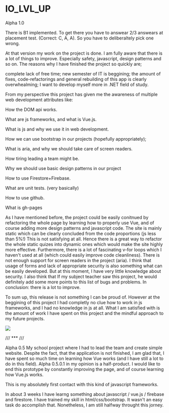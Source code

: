 # IO_LVL_UP

Alpha 1.0

There is B1 implemented. To get there you have to answear 2/3 answears at placement test. (Correct: C, A, A). So you have to deliberaltely pick one wrong.

At that version my work on the project is done. I am fully aware that there is a lot of things to improve. Especially safety, javascript, design patterns and so on. The reasons why I have finished the project so quickly are;

complete lack of free time;
new semester of IT is beggining;
the amount of fixes, code-refactorings and general rebuilding of this app is clearly overwhealming;
I want to develop myself more in .NET field of study.

<p>From my perspective this project has given me the awareness of multiple web development attributes like:</p>

<p>How the DOM api works.</p>
<p>What are js frameworks, and what is Vue.js.</p>
<p>What is js and why we use it in web development.</p>
<p>How we can use bootstrap in our projects (hopefully appropriately);</p>
<p>What is aria, and why we should take care of screen readers.</p>
<p>How tiring leading a team might be.</p>
<p>Why we should use basic design patterns in our project</p>
<p>How to use Firestore+Firebase.</p>
<p>What are unit tests. (very basically)</p>
<p>How to use github.</p>
<p>What is gh-pages</p>

As I have mentioned before, the project could be easily conitnued by refactoring the whole page by learning how to properly use Vue, and of course adding more design patterns and javascript code. The site is mainly static which can be clearly concluded from the code proportions (js less than 5%!) This is not satisfying at all. Hence there is a great way to refactor the whole static quizes into dynamic ones which would make the site highly more effective. Furthermore, there is a lot of fascinating v-for loops which I haven't used at all (which could easily improve code cleanliness). There is not enough support for screen readers in the project (aria). I think that usage of forms and lack of appropriate security is also something what can be easily developed. But at this moment, I have very little knowledge about security. I also think that If my subject teacher saw this project, he would definitely add some more points to this list of bugs and problems. In conclusion: there is a lot to improve.

To sum up, this release is not something I can be proud of. However at the beggining of this project I had completly no clue how to work in js frameworks, and I had no knowledge in js at all. What I am satisfied with is the amount of work I have spent on this project and the mindful approach to my future projects.

<img src=https://i.redd.it/rskneik2r4h41.jpg></img>


/// *** /// 

Alpha 0.5
My school project where I had to lead the team and create simple website.
Despite the fact, that the application is not finished, I am glad that, I have spent so much time on learning how Vue works (and I have still a lot to do in this field). Alpha 0.5.0.1 in my opinion is a half-product. I would like to end this prototype by constantly improving the page, and of course learning how Vue.js works.

This is my absolutely first contact with this kind of javascript frameworks.

In about 3 weeks I have learng something about javascript / vue.js / firebase and firestore. I have trained my skill in html/css/bootstrap. It wasn't an easy task do accomplish that. Nonetheless, I am still halfway throught this jorney.
